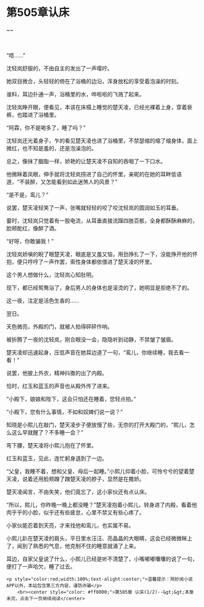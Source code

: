 # 第505章认床
~~
    	    <p name="pagetop" href="javascript:void(0);" onclick="return false" style="line-height: 35px;padding: 10px;color: #333;"> </p><p>“唔……”</p><p>沈轻岚舒服的，不由自主的发出了一声嘤咛。</p><p>她双目微合，头轻轻的倚在了浴桶的边沿，浑身放松的享受着泡澡的时刻。</p><p>谁料，耳边扑通一声，浴桶里的水，哗啦啦的飞溅了起来。</p><p>沈轻岚睁开眼，便看见，本该在床榻上睡觉的楚天凌，已经光裸着上身，穿着亵裤，也踏进了浴桶里。</p><p>“阿霖，你不是喝多了，睡了吗？”</p><p>沈轻岚还光着身子，乍的看见楚天凌也进了浴桶里，不禁瑟缩的缩了缩身体，面上微红，也不知是羞的，还是泡澡泡的。</p><p>总之，像抹了胭脂一样，娇艳的让楚天凌不自知的吞咽了一下口水。</p><p>他微眯着凤眼，伸手就将沈轻岚捞进了自己的怀里，亲昵的在她的耳畔低语道，“不装醉，又怎能看到如此迷煞人的风景？”</p><p>“是不是，鸾儿？”</p><p>说罢，楚天凌轻笑了一声，张嘴就轻轻的咬了咬沈轻岚的圆润如玉的耳垂。</p><p>霎时，沈轻岚只觉着有一股电流，从耳垂直接流蹿四肢百骸，全身都酥酥麻麻的，脸颊酡红，像醉了酒。</p><p>“好呀，你敢骗我！”</p><p>沈轻岚娇嗔的睨了眼楚天凌，眼底是又羞又恼，用劲挣扎了一下，没能挣开他的怀抱，便只哼哼了一声作罢，索性身体都依偎进了楚天凌的怀里。</p><p>这个男人想做什么，沈轻岚心知肚明。</p><p>现下，都已经鸳鸯浴了，身后男人的身体也是滚烫的了，她明显是拒绝不了的。</p><p>这一夜，注定是活色生香的……</p><p>翌日。</p><p>天色微亮，外殿的门，就被人拍得砰砰作响。</p><p>被折腾了一夜的沈轻岚，刚合眼没一会，隐隐听到动静，不禁皱了皱眉。</p><p>楚天凌却迅速起身，压低声音在她耳边道了一句，“鸾儿，你继续睡，我去看一看！”</p><p>说罢，他披上外衣，精神抖擞的出了内殿。</p><p>恰时，红玉和蓝玉的声音也从殿外传了进来。</p><p>“小殿下，娘娘和陛下，这会只怕还在睡着，您轻点拍。”</p><p>“小殿下，您有什么事情，不如和奴婢们说一说？”</p><p>知晓是小熙儿在敲门，楚天凌步子便放慢了些，无奈的打开大殿门的，“熙儿，怎么这么早就醒了？不多睡一会？”</p><p>弯下腰，楚天凌将小熙儿抱在了怀里。</p><p>红玉和蓝玉，见此，连忙躬身退到了一边。</p><p>“父皇，我睡不着，想和父皇、母后一起睡。”小熙儿仰着小脸，可怜兮兮的望着楚天凌，说着还用脸颊蹭了蹭楚天凌的脖子，显然是在撒娇。</p><p>楚天凌闻言，不由失笑，他们竟忘了，这小家伙还有点认床。</p><p>“所以，熙儿，你昨晚一晚上都没睡？”楚天凌抱着小熙儿，转身进了内殿，看着他肉乎乎的小脸，似乎还有些疲怠，心里不禁又有些心疼了。</p><p>小家伙能忍着到天亮，才来找他和鸾儿，也实属不易。</p><p>小熙儿趴在楚天凌的肩头，平日里水汪汪、亮晶晶的大眼睛，这会已经微微眯上了，闻到了熟悉的气息，他克制不住的睡意就涌了上来。</p><p>耳边，自家父皇说了什么，小熙儿已经是听不清楚了，小嘴嘟嘟囔囔的说了一句，便打了一声哈欠，睡了过去。</p>
    	
   	<p style="color:red;width:100%;text-alight:center;">温馨提示：除妙阅小说APP以外，本站包含第三方内容，谨防诈骗</p>
    	<br><center style="color: #ff0000;">第505章 认床(1/2)--&gt;&gt;本章未完，点击下一页继续阅读</center>
    	